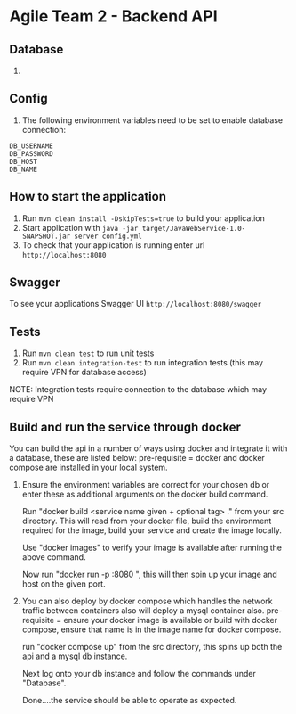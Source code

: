 # Agile Team 2 - Backend API

Database
---
1. 

Config
---
1. The following environment variables need to be set to enable database connection:
```
DB_USERNAME
DB_PASSWORD
DB_HOST
DB_NAME
```

How to start the application
---

1. Run `mvn clean install -DskipTests=true` to build your application
1. Start application with `java -jar target/JavaWebService-1.0-SNAPSHOT.jar server config.yml`
1. To check that your application is running enter url `http://localhost:8080`

Swagger
---

To see your applications Swagger UI `http://localhost:8080/swagger`

Tests
---

1. Run `mvn clean test` to run unit tests
2. Run `mvn clean integration-test` to run integration tests (this may require VPN for database access)

NOTE: Integration tests require connection to the database which may require VPN

Build and run the service through docker
---

You can build the api in a number of ways using docker and integrate it with a database, these are listed below:
pre-requisite = docker and docker compose are installed in your local system.

1.  Ensure the environment variables are correct for your chosen db or enter these as 
    additional arguments on the docker build command.

    Run "docker build <service name given + optional tag> ." from your src directory.
    This will read from your docker file, build the environment required for the 
    image, build your service and create the image locally.
    
    Use "docker images" to verify your image is available after running the above command.
    
    Now run "docker run -p <chosen port to host locally on your machine>:8080 <your image 
    name given>", this will then spin up your image and host on the given port.
    
2.  You can also deploy by docker compose which handles the network traffic between 
    containers also will deploy a mysql container also.
    pre-requisite = ensure your docker image is available or build with docker compose, ensure 
    that name is in the image name for docker compose.
    
    run "docker compose up" from the src directory, this spins up both the api and a mysql db instance.
    
    Next log onto your db instance and follow the commands under "Database".
    
    Done....the service should be able to operate as expected.      
